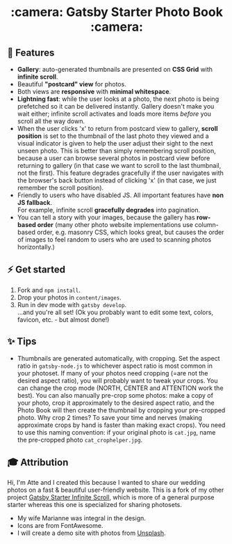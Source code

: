 <h1 align="center">
  :camera: Gatsby Starter Photo Book :camera:
</h1>

## :notebook: Features

- **Gallery**: auto-generated thumbnails are presented on **CSS Grid** with **infinite scroll**.
- Beautiful **"postcard" view** for photos.
- Both views are **responsive** with **minimal whitespace**.
- **Lightning fast**: while the user looks at a photo, the next photo is being prefetched so it can be delivered instantly. Gallery doesn't make you wait either; infinite scroll activates and loads more items _before_ you scroll all the way down.
- When the user clicks 'x' to return from postcard view to gallery, **scroll position** is set to the thumbnail of the last photo they viewed and a visual indicator is given to help the user adjust their sight to the next unseen photo. This is better than simply remembering scroll position, because a user can browse several photos in postcard view before returning to gallery (in that case we want to scroll to the last thumbnail, not the first). This feature degrades gracefully if the user navigates with the browser's back button instead of clicking 'x' (in that case, we just remember the scroll position).
- Friendly to users who have disabled JS. All important features have **non JS fallback**.  
For example, infinite scroll **gracefully degrades** into pagination.
- You can tell a story with your images, because the gallery has **row-based order** (many other photo website implementations use column-based order, e.g. masonry CSS, which looks great, but causes the order of images to feel random to users who are used to scanning photos horizontally.)

## :zap: Get started

1. Fork and `npm install`.
2. Drop your photos in `content/images`.
3. Run in dev mode with `gatsby develop`.  
...and you're all set! (Ok you probably want to edit some text, colors, favicon, etc. - but almost done!)

## :sparkles: Tips

- Thumbnails are generated automatically, with cropping. Set the aspect ratio in `gatsby-node.js` to whichever aspect ratio is most common in your photoset. If many of your photos need cropping (=are not the desired aspect ratio), you will probably want to tweak your crops. You can change the crop mode (NORTH, CENTER and ATTENTION work the best). You can also manually pre-crop some photos: make a copy of your photo, crop it approximately to the desired aspect ratio, and the Photo Book will then create the thumbnail by cropping your pre-cropped photo. Why crop 2 times? To save your time and nerves (making approximate crops by hand is faster than making exact crops). You need to use this naming convention: if your original photo is `cat.jpg`, name the pre-cropped photo `cat_crophelper.jpg`.

## 🎓 Attribution

Hi, I'm Atte and I created this because I wanted to share our wedding photos on a fast & beautiful user-friendly website. This is a fork of my other project [Gatsby Starter Infinite Scroll](https://github.com/baobabKoodaa/gatsby-starter-infinite-scroll), which is more of a general purpose starter whereas this one is specialized for sharing photosets. 

- My wife Marianne was integral in the design.
- Icons are from FontAwesome.
- I will create a demo site with photos from [Unsplash](https://unsplash.com).
